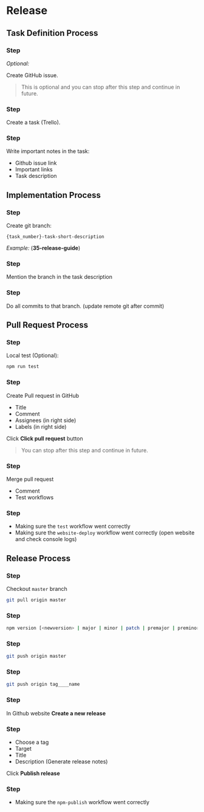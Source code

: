 # Release

## Task Definition Process

### Step

*Optional:*

Create GitHub issue.

> This is optional and you can stop after this step and continue in future.

### Step

Create a task (Trello).

### Step

Write important notes in the task:

- Github issue link
- Important links
- Task description



## Implementation Process

### Step

Create git branch:

`{task_number}-task-short-description`

*Example:* (**35-release-guide**)

### Step

Mention the branch in the task description

### Step

Do all commits to that branch. (update remote git after commit)



## Pull Request Process

### Step

Local test (Optional):

```bash
npm run test
```

### Step

Create Pull request in GitHub

- Title
- Comment
- Assignees (in right side)
- Labels (in right side)

Click **Click pull request** button

> You can stop after this step and continue in future.


### Step

Merge pull request

- Comment
- Test workflows

### Step

- Making sure the `test` workflow went correctly
- Making sure the `website-deploy` workflow went correctly (open website and check console logs)

## Release Process

### Step

Checkout `master` branch

```bash
git pull origin master
```

### Step

```bash
npm version [<newversion> | major | minor | patch | premajor | preminor | prepatch | prerelease | from-git]
```

### Step

```bash
git push origin master
```

### Step

```bash
git push origin tag____name
```

### Step

In Github website **Create a new release**

### Step

- Choose a tag
- Target
- Title
- Description (Generate release notes)

Click **Publish release**

### Step

- Making sure the `npm-publish` workflow went correctly
